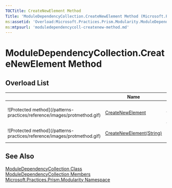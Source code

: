 ```yaml
---
TOCTitle: CreateNewElement Method
Title: 'ModuleDependencyCollection.CreateNewElement Method (Microsoft.Practices.Prism.Modularity)'
ms:assetid: 'Overload:Microsoft.Practices.Prism.Modularity.ModuleDependencyCollection.CreateNewElement'
ms:mtpsurl: 'moduledependencycoll-createnew-method.md'
---
```


# ModuleDependencyCollection.CreateNewElement Method

## Overload List

<table>

<thead>
<tr class="header">
<th> </th>
<th>Name</th>
<th>Description</th>
</tr>
</thead>
<tbody>
<tr class="odd">
<td>![Protected method](/patterns-practices/reference/images/protmethod.gif)</td>
<td><a href="/patterns-practices/reference/moduledependencycoll-createnew-method">CreateNewElement</a></td>
<td><div class="summary">
Creates a new <a href="/patterns-practices/reference/moduledependencyconfigurationelement-class-mspp-modularity">ModuleDependencyConfigurationElement</a>.
</div>
(Overrides <a href="http://msdn.microsoft.com/en-us/library/ak7z48w8">ConfigurationElementCollection.CreateNewElement</a>.)</td>
</tr>
<tr class="even">
<td>![Protected method](/patterns-practices/reference/images/protmethod.gif)</td>
<td><a href="http://msdn.microsoft.com/en-us/library/ky49faah">CreateNewElement(String)</a></td>
<td><div class="summary">
Creates a new <a href="http://msdn.microsoft.com/en-us/library/kyx77cz3">ConfigurationElement</a> when overridden in a derived class.
</div>
(Inherited from <a href="http://msdn.microsoft.com/en-us/library/a35we8et">ConfigurationElementCollection</a>.)</td>
</tr>
</tbody>
</table>

## See Also

[ModuleDependencyCollection Class](/patterns-practices/reference/moduledependencycollection-class-mspp-modularity)<br/>
[ModuleDependencyCollection Members](/patterns-practices/reference/moduledependencycollection-members-mspp-modularity)<br/>
[Microsoft.Practices.Prism.Modularity Namespace](/patterns-practices/reference/mspp-modularity-namespace)